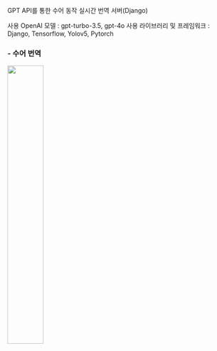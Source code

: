 GPT API를 통한 수어 동작 실시간 번역 서버(Django)

사용 OpenAI  모델 : gpt-turbo-3.5, gpt-4o
사용 라이브러리 및 프레임워크 : Django, Tensorflow, Yolov5, Pytorch
    
    
### - 수어 번역
<img src="https://github.com/user-attachments/assets/a65feaab-fdb6-4e59-839e-ad059a19eae9" width="40%">
